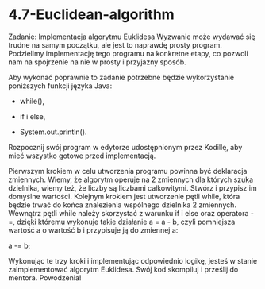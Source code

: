 # 4.7-Euclidean-algorithm

Zadanie: Implementacja algorytmu Euklidesa
Wyzwanie może wydawać się trudne na samym początku, ale jest to naprawdę prosty program. Podzielimy implementację tego programu na konkretne etapy, co pozwoli nam na spojrzenie na nie w prosty i przyjazny sposób.

Aby wykonać poprawnie to zadanie potrzebne będzie wykorzystanie poniższych funkcji języka Java:

- while(),

- if i else,

- System.out.println().

Rozpocznij swój program w edytorze udostępnionym przez Kodillę, aby mieć wszystko gotowe przed implementacją.

Pierwszym krokiem w celu utworzenia programu powinna być deklaracja zmiennych. Wiemy, że algorytm operuje na 2 zmiennych dla których szuka dzielnika, wiemy też, że liczby są liczbami całkowitymi. Stwórz i przypisz im domyślne wartości.
Kolejnym krokiem jest utworzenie pętli while, która będzie trwać do końca znalezienia wspólnego dzielnika 2 zmiennych.
Wewnątrz pętli while należy skorzystać z warunku if i else oraz operatora -=, dzięki któremu wykonuje takie działanie a = a - b, czyli pomniejsza wartość a o wartość b i przypisuje ją do zmiennej a:

a -= b;

Wykonując te trzy kroki i implementując odpowiednio logikę, jesteś w stanie zaimplementować algorytm Euklidesa. Swój kod skompiluj i prześlij do mentora. Powodzenia!

